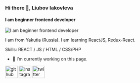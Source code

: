 ### Hi there 👋, Liubov Iakovleva
#### I am beginner frontend developer
![I am beginner frontend developer](https://drive.google.com/file/d/1VIUliPZESZmDIDUplunAMq1F2rwqFESh/view?usp=sharing)

I am from Yakutia (Russia). I am learning ReactJS, Redux-React.  

Skills: REACT / JS / HTML / CSS/PHP

- 🔭 I’m currently working on this page. 


[<img src='https://cdn.jsdelivr.net/npm/simple-icons@3.0.1/icons/github.svg' alt='github' height='40'>](https://github.com/Liubov5)  [<img src='https://cdn.jsdelivr.net/npm/simple-icons@3.0.1/icons/instagram.svg' alt='instagram' height='40'>](https://www.instagram.com/liubov.yalll7/)  [<img src='https://cdn.jsdelivr.net/npm/simple-icons@3.0.1/icons/twitter.svg' alt='twitter' height='40'>](https://twitter.com/love_yalll5)  

